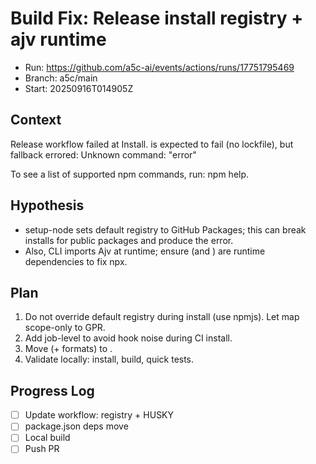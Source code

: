 # Build Fix: Release install registry + ajv runtime

- Run: https://github.com/a5c-ai/events/actions/runs/17751795469
- Branch: a5c/main
- Start: 20250916T014905Z

## Context

Release workflow failed at Install. is expected to fail (no lockfile), but fallback errored: Unknown command: "error"

To see a list of supported npm commands, run:
npm help.

## Hypothesis

- setup-node sets default registry to GitHub Packages; this can break installs for public packages and produce the error.
- Also, CLI imports Ajv at runtime; ensure (and ) are runtime dependencies to fix npx.

## Plan

1. Do not override default registry during install (use npmjs). Let map scope-only to GPR.
2. Add job-level to avoid hook noise during CI install.
3. Move (+ formats) to .
4. Validate locally: install, build, quick tests.

## Progress Log

- [ ] Update workflow: registry + HUSKY
- [ ] package.json deps move
- [ ] Local build
- [ ] Push PR
